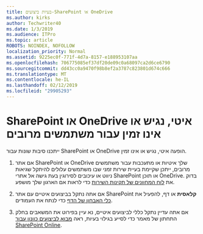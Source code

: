 ```yaml
---
title: בעיות ביצועים-SharePoint או OneDrive
ms.author: kirks
author: Techwriter40
ms.date: 1/3/2019
ms.audience: ITPro
ms.topic: article
ROBOTS: NOINDEX, NOFOLLOW
localization_priority: Normal
ms.assetid: 9225ec0f-771f-4d7a-8157-e188953107aa
ms.openlocfilehash: 706775085ef37df20de09c0a68097ca2d6ce6790
ms.sourcegitcommit: dd43cc0a9470f98b8ef2a3787c823801d674c666
ms.translationtype: MT
ms.contentlocale: he-IL
ms.lasthandoff: 02/12/2019
ms.locfileid: "29905293"
---
```

# <a name="sharepoint-or-onedrive-slow-inaccessible-or-unavailable-for-multiple-users"></a>SharePoint או OneDrive איטי, נגיש או אינו זמין עבור משתמשים מרובים

ייתכנו סיבות שונות עבור SharePoint או OneDrive הופעה איטי, נגיש או אינו זמין. 
  
1. אם אתר SharePoint או OneDrive שלך איטיות או מתעכבות עבור משתמשים מרובים, ייתכן שקיימת בעיית שירות זמני שבו משתמשים עלולים להיתקל שגיאות ניווט או עיכובים לסירוגין בעת גישה אל אתרי SharePoint או תוכן OneDrive. בדוק את [לוח המחוונים של תקינות השירות](https://admin.microsoft.com/AdminPortal/Home#/servicehealth) כדי לראות אם הארגון שלך מושפע. 
  
2. אם אתה נתקל בביצועים איטיים עם אתר SharePoint **קלאסית** או דף, להפעיל את [כלי האבחון של הדף](https://aka.ms/perftool) כדי לנתח את העמודים. 
  
3. אם אתה עדיין נתקל כללי לביצועים איטיים, נא עיין בפירוט את המשאבים בחלק התחתון של מאמר כדי לסייע בגילוי בעיות, ראה [מבוא לביצועים כוונון עבור SharePoint Online](https://go.microsoft.com/fwlink/?linkid=2024334).
  

